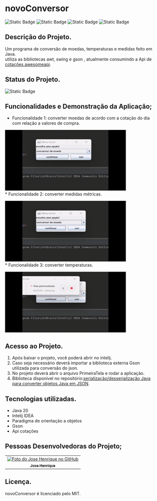# novoConversor

![Static Badge](https://img.shields.io/badge/License-MIT-00FFFF)
![Static Badge](https://img.shields.io/badge/JDK20-00FFFF)
![Static Badge](https://img.shields.io/badge/GSON_-2.10.1-00FFFF)
![Static Badge](https://img.shields.io/badge/Release_date-July-00FFFF)

## Descrição do Projeto.
Um programa de conversão de moedas, temperaturas e medidas feito em Java.<br>
utiliza as bibliotecas awt, swing e gson , atualmente consumindo a Api de [cotações awesomeapi](https://docs.awesomeapi.com.br/api-de-moedas).

## Status do Projeto.
![Static Badge](https://img.shields.io/badge/Projeto%20em%20desenvolvimento-FF00FF)

## Funcionalidades e Demonstração da Aplicação;
* Funcionalidade 1: converter moedas de acordo com a cotação do dia com relação a valores de compra.
<p>
  <img width="400" height="200" src="https://github.com/JHbarreto/novoConversor/blob/main/src/assets/to_readme/5144c228-4f98-4378-bc5c-ef358a3e78a5.gif"
</p>
  <br>
* Funcionalidade 2: converter medidas métricas.
  <p>
  <img width="400" height="200" src="https://github.com/JHbarreto/novoConversor/blob/main/src/assets/to_readme/fff18db1-dc0d-4384-b721-ff654c8ca2a9.gif"
</p>
  <br>
* Funcionalidade 3: converter temperaturas.
<p>
  <img width="400" height="200" src="https://github.com/JHbarreto/novoConversor/blob/main/src/assets/to_readme/2a9578ee-73b0-45e2-af5b-ecbbdf312ea1.gif"
</p>
  <br>
  
## Acesso ao Projeto.
1. Após baixar o projeto, você poderá abrir no intelij.
2. Caso seja necessário deverá importar a biblioteca externa Gson utilizada para conversão do json.
3. No projeto deverá abrir o arquivo PrimeiraTela e rodar a aplicação.
4. Biblioteca disponivel no repositório:[serialização/desserialização Java para converter objetos Java em JSON](https://github.com/google/gson).


## Tecnologias utilizadas.
* Java 20
* Intelij IDEA
* Paradigma de orientação a objetos
* Gson
* Api cotações
  
## Pessoas Desenvolvedoras do Projeto;
<table>
  <tr>
    <td align="center">
      <a href="#">
        <img src="https://avatars.githubusercontent.com/u/113812732?u=a5b9e518a2009d39d7ab41735806e6b00c0426ea&v=4" width="100px;" alt="Foto do Jose Henrique no GitHub"/><br>
        <sub>
          <b>Jose Henrique</b>
        </sub>
      </a>
    </td>
  </tr>
</table>

## Licença.
novoConversor é licenciado pelo MIT.

